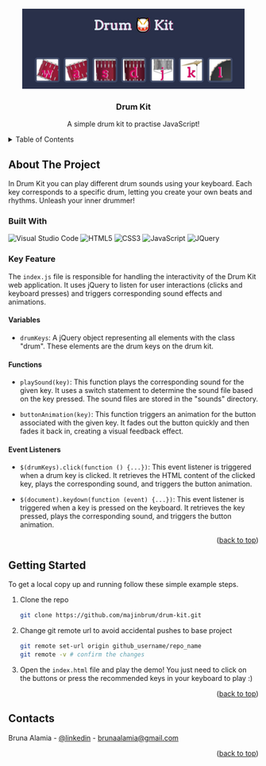 <!-- PROJECT -->

<a id="readme-top"></a>

<div align="center">
  <img src="images/preview.jpg" alt="Preview" width="448" height="161">

  <h3 align="center">Drum Kit</h3>

  <p align="center">
    A simple drum kit to practise JavaScript!
  </p>
</div>

<!-- TABLE OF CONTENTS -->
<details>
  <summary>Table of Contents</summary>
  <ol>
    <li>
      <a href="#about-the-project">About The Project</a>
      <ul>
        <li><a href="#built-with">Built With</a></li>
        <li><a href="#key-feature">Key Feature</a></li>
      </ul>
    </li>
    <li>
      <a href="#getting-started">Getting Started</a>
    </li>
    <li><a href="#contact">Contacts</a></li>
  </ol>
</details>

<!-- ABOUT THE PROJECT -->

## About The Project

In Drum Kit you can play different drum sounds using your keyboard. Each key corresponds to a specific drum, letting you create your own beats and rhythms. Unleash your inner drummer!

### Built With

<div display="flex">
  <img src="https://img.shields.io/badge/Visual%20Studio%20Code-0078d7.svg?style=flat&logo=visual-studio-code&logoColor=white" alt="Visual Studio Code" />
	<img src="https://img.shields.io/badge/html5-%23E34F26.svg?style=flat&logo=html5&logoColor=white" alt="HTML5" />
	<img src="https://img.shields.io/badge/css3-%231572B6.svg?style=flat&logo=css3&logoColor=white" alt="CSS3" />
 	<img src="https://img.shields.io/badge/javascript-%23323330.svg?style=flat&logo=javascript&logoColor=%23F7DF1E" alt="JavaScript" />
     	<img src="https://img.shields.io/badge/jQuery-0769AD?style=flat&logo=jquery&logoColor=white" alt="JQuery" />
</div>

### Key Feature

The `index.js` file is responsible for handling the interactivity of the Drum Kit web application. It uses jQuery to listen for user interactions (clicks and keyboard presses) and triggers corresponding sound effects and animations.

#### Variables

- `drumKeys`: A jQuery object representing all elements with the class "drum". These elements are the drum keys on the drum kit.

#### Functions

- `playSound(key)`: This function plays the corresponding sound for the given key. It uses a switch statement to determine the sound file based on the key pressed. The sound files are stored in the "sounds" directory.

- `buttonAnimation(key)`: This function triggers an animation for the button associated with the given key. It fades out the button quickly and then fades it back in, creating a visual feedback effect.

#### Event Listeners

- `$(drumKeys).click(function () {...})`: This event listener is triggered when a drum key is clicked. It retrieves the HTML content of the clicked key, plays the corresponding sound, and triggers the button animation.

- `$(document).keydown(function (event) {...})`: This event listener is triggered when a key is pressed on the keyboard. It retrieves the key pressed, plays the corresponding sound, and triggers the button animation.

<p align="right">(<a href="#readme-top">back to top</a>)</p>

<!-- GETTING STARTED -->

## Getting Started

To get a local copy up and running follow these simple example steps.

1. Clone the repo
   ```sh
   git clone https://github.com/majinbrum/drum-kit.git
   ```
2. Change git remote url to avoid accidental pushes to base project
   ```sh
   git remote set-url origin github_username/repo_name
   git remote -v # confirm the changes
   ```
3. Open the `index.html` file and play the demo! You just need to click on the buttons or press the recommended keys in your keyboard to play :)

<p align="right">(<a href="#readme-top">back to top</a>)</p>

<!-- CONTACTS -->

## Contacts

Bruna Alamia - [@linkedin](https://linkedin.com/in/brunaalamia) - brunaalamia@gmail.com

<p align="right">(<a href="#readme-top">back to top</a>)</p>
